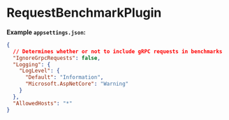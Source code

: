 # RequestBenchmarkPlugin  

**Example `appsettings.json`:**  
```json
{
  // Determines whether or not to include gRPC requests in benchmarks
  "IgnoreGrpcRequests": false,
  "Logging": {
    "LogLevel": {
      "Default": "Information",
      "Microsoft.AspNetCore": "Warning"
    }
  },
  "AllowedHosts": "*"
}
```
